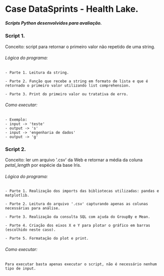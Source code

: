 # Case DataSprints - Health Lake.

##### Scripts Python desenvolvidos para avaliação.

### **Script 1.** 

Conceito: script para retornar o primeiro valor não repetido de uma string. 

  ###### Lógica do programa: 

    - Parte 1. Leitura da string. 

    - Parte 2. Função que recebe a string em formato de lista e que é retornado o primeiro valor utilizando list comprehension. 

    - Parte 3. Print do primeiro valor ou tratativa de erro. 

  ###### Como executar: 

    - Exemplo:
    - input -> 'teste'
    - output -> 's'
    - input -> 'engenharia de dados'
    - output -> 'g'

### **Script 2.** 

Conceito: ler um arquivo '.csv' da Web e retornar a média da coluna *petal_length* por espécie da base Iris. 

  ###### Lógica do programa: 

    - Parte 1. Realização dos imports das bibliotecas utilizadas: pandas e matplotlib.

    - Parte 2. Leitura do arquivo '.csv' capturando apenas as colunas necessárias para análise. 

    - Parte 3. Realização da consulta SQL com ajuda do GroupBy e Mean. 

    - Parte 4. Criação dos eixos X e Y para plotar o gráfico em barras (escolhido neste caso).

    - Parte 5. Formatação do plot e print. 

  ###### Como executar: 

    Para executar basta apenas executar o script, não é necessário nenhum tipo de input.
